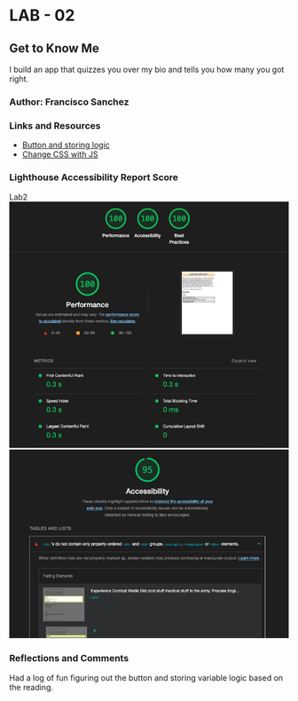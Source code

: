 # LAB - 02

## Get to Know Me

I build an app that quizzes you over my bio and tells you how many you got right.

### Author: Francisco Sanchez

### Links and Resources

* [Button and storing logic](https://developer.mozilla.org/en-US/docs/Learn/Getting_started_with_the_web/JavaScript_basics)
* [Change CSS with JS](https://www.w3schools.com/js/tryit.asp?filename=tryjs_dom_color2)

### Lighthouse Accessibility Report Score

Lab2
![Screenshot of Lighthouse for Lab 02!](/screenshot/Screenshot01.png "Screenshot")
![Screenshot of Lighthouse for Lab 03!](/screenshot/Screenshot02.png "Screenshot")

### Reflections and Comments

Had a log of fun figuring out the button and storing variable logic based on the reading.
